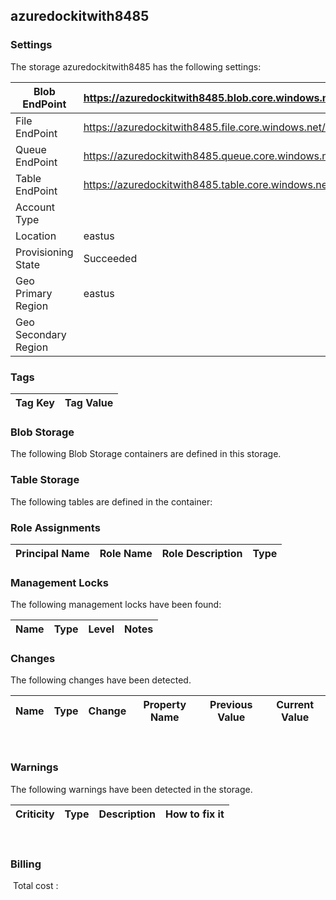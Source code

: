 
## azuredockitwith8485 

### Settings
The storage azuredockitwith8485 has the following settings:

| Blob EndPoint | https://azuredockitwith8485.blob.core.windows.net/  |
| --- | --- |
| File EndPoint | https://azuredockitwith8485.file.core.windows.net/  |
| Queue EndPoint | https://azuredockitwith8485.queue.core.windows.net/  |
| Table EndPoint | https://azuredockitwith8485.table.core.windows.net/  |
| Account Type |   |
| Location | eastus  |
| Provisioning State | Succeeded  |
| Geo Primary Region | eastus  |
| Geo Secondary Region |   |


### Tags


| Tag Key | Tag Value |
| --- | --- |

### Blob Storage
The following Blob Storage containers are defined in this storage. 

### Table Storage
The following tables are defined in the container:

### Role Assignments


| Principal Name | Role Name | Role Description | Type |
| --- | --- | --- | --- |

### Management Locks
The following management locks have been found: 

| Name | Type | Level | Notes |
| --- | --- | --- | --- |

### Changes
The following changes have been detected. 

| Name | Type | Change | Property Name | Previous Value | Current Value |
| --- | --- | --- | --- | --- | --- |
 
### Warnings
The following warnings have been detected in the storage. 

| Criticity | Type | Description | How to fix it |
| --- | --- | --- | --- |
 
### Billing
 Total cost : 
